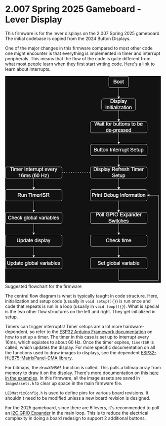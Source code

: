 # 2.007 Spring 2025 Gameboard - Lever Display
This firmware is for the lever displays on the 2.007 Spring 2025 gameboard. The initial codebase is copied from the 2024 Button Displays.

One of the major changes in this firmware compared to most other code one might encounter is that everything is implemented in timer and interrupt peripherals. This means that the flow of the code is quite different from what most people learn when they first start writing code. [Here's a link](https://users.ece.utexas.edu/~valvano/Volume1/E-Book/C12_Interrupts.htm) to learn about interrupts.

![](./Documentation/GameboardLevers.jpg)
Suggested flowchart for the firmware

The central flow diagram is what is typically taught in code structure. Here, initialization and setup code (usually in `void setup(){}`) is run once and code that repeats is run in a loop (usually in `void loop(){}`). What is special is the two other flow structures on the left and right. They get initialized in setup. 

Timers can trigger interrupts! Timer setups are a lot more hardware-dependent, so refer to the [ESP32 Arduino Framework documentation](https://espressif-docs.readthedocs-hosted.com/projects/arduino-esp32/en/latest/api/timer.html) on how to set up a timer. The timer in this case is set up to interrupt every 16ms, which equiates to about 60 Hz. Once the timer expires, `timerISR` is called, which updates the display. For more specific documentation on all the functions used to draw images to displays, see the dependent [ESP32-HUB75-MatrixPanel-DMA library](https://github.com/mrcodetastic/ESP32-HUB75-MatrixPanel-DMA).

For bitmaps, the `drawXBM565` function is called. This pulls a bitmap array from memory to draw it on the display. There's more documentation on this [here in the examples](https://github.com/mrcodetastic/ESP32-HUB75-MatrixPanel-DMA/tree/master/examples/BitmapIcons). In this firmware, all the image assets are saved in `ImageAssets.h` to clear up space in the main firmware file.

`LEDMatrixConfig.h` is used to define pins for various board revisions. It shouldn't need to be modified unless a new board revision is designed. 

For the 2025 gameboard, since there are 6 levers, it's recommended to poll an [I2C GPIO Expander](https://www.adafruit.com/product/5346) in the main loop. This is to reduce the electrical complexity in doing a board redesign to support 2 additional buttons.





